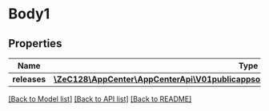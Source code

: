 # Body1

## Properties
Name | Type | Description | Notes
------------ | ------------- | ------------- | -------------
**releases** | [**\ZeC128\AppCenter\AppCenterApi\V01publicappsownerNameappNameinstallAnalyticsReleases[]**](V01publicappsownerNameappNameinstallAnalyticsReleases.md) |  | [optional] 

[[Back to Model list]](../README.md#documentation-for-models) [[Back to API list]](../README.md#documentation-for-api-endpoints) [[Back to README]](../README.md)


